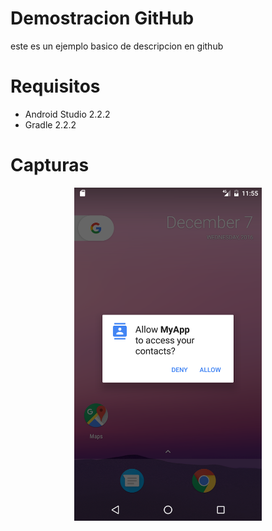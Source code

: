 Demostracion GitHub
==========
este es un ejemplo basico de descripcion en github

Requisitos
=========
* Android Studio 2.2.2
* Gradle 2.2.2

Capturas
=========
<div aling="center">
<center>
    <img src="/img/captura.png" width="300">
</center>
</div>
